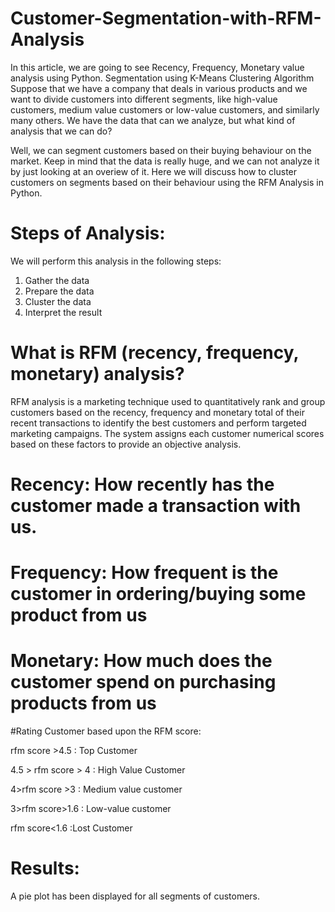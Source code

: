 # Customer-Segmentation-with-RFM-Analysis
In this article, we are going to see Recency, Frequency, Monetary value analysis using Python.
Segmentation using K-Means Clustering Algorithm
Suppose that we have a company that deals in various products and we want to divide customers into different segments, like high-value customers, medium value customers or low-value customers, and similarly many others. We have the data that can we analyze, but what kind of analysis that we can do?

Well, we can segment customers based on their buying behaviour on the market.
Keep in mind that the data is really huge, and we can not analyze it by just looking at an overiew of it. Here we will discuss how to cluster customers on segments based on their behaviour using the RFM Analysis in Python.

# Steps of Analysis:
We will perform this analysis in the following steps:

1. Gather the data
2. Prepare the data
3. Cluster the data
4. Interpret the result

# What is RFM (recency, frequency, monetary) analysis?
RFM analysis is a marketing technique used to quantitatively rank and group customers based on the recency, frequency and monetary total of their recent transactions to identify the best customers and perform targeted marketing campaigns. The system assigns each customer numerical scores based on these factors to provide an objective analysis.
# Recency: How recently has the customer made a transaction with us.
# Frequency: How frequent is the customer in ordering/buying some product from us
# Monetary: How much does the customer spend on purchasing products from us

#Rating Customer based upon the RFM score:

rfm score >4.5 : Top Customer

4.5 > rfm score > 4 : High Value Customer

4>rfm score >3 : Medium value customer

3>rfm score>1.6 : Low-value customer

rfm score<1.6 :Lost Customer


# Results:
A pie plot has been displayed for all segments of customers.

